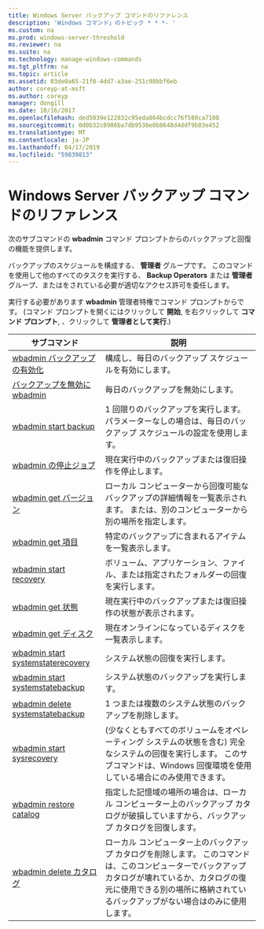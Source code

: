 ```yaml
---
title: Windows Server バックアップ コマンドのリファレンス
description: 'Windows コマンド」のトピック * * *- '
ms.custom: na
ms.prod: windows-server-threshold
ms.reviewer: na
ms.suite: na
ms.technology: manage-windows-commands
ms.tgt_pltfrm: na
ms.topic: article
ms.assetid: 03de0a65-21f0-4dd7-a3ae-251c98bbf6eb
author: coreyp-at-msft
ms.author: coreyp
manager: dongill
ms.date: 10/16/2017
ms.openlocfilehash: ded5039e122832c95eda864bcdcc76f580ca7108
ms.sourcegitcommit: 0d0b32c8986ba7db9536e0b8648d4ddf9b03e452
ms.translationtype: MT
ms.contentlocale: ja-JP
ms.lasthandoff: 04/17/2019
ms.locfileid: "59839813"
---
```

# <a name="windows-server-backup-command-reference"></a>Windows Server バックアップ コマンドのリファレンス



次のサブコマンドの **wbadmin** コマンド プロンプトからのバックアップと回復の機能を提供します。

バックアップのスケジュールを構成する、 **管理者** グループです。 このコマンドを使用して他のすべてのタスクを実行する、 **Backup Operators** または **管理者** グループ、またはをされている必要が適切なアクセス許可を委任します。

実行する必要があります **wbadmin** 管理者特権でコマンド プロンプトからです。 (コマンド プロンプトを開くにはクリックして **開始**, を右クリックして **コマンド プロンプト**, 、クリックして **管理者として実行**.)

|サブコマンド|説明|
|----------|-----------|
|[wbadmin バックアップの有効化](wbadmin-enable-backup.md)|構成し、毎日のバックアップ スケジュールを有効にします。|
|[バックアップを無効に wbadmin](wbadmin-disable-backup.md)|毎日のバックアップを無効にします。|
|[wbadmin start backup](wbadmin-start-backup.md)|1 回限りのバックアップを実行します。 パラメーターなしの場合は、毎日のバックアップ スケジュールの設定を使用します。|
|[wbadmin の停止ジョブ](wbadmin-stop-job.md)|現在実行中のバックアップまたは復旧操作を停止します。|
|[wbadmin get バージョン](wbadmin-get-versions.md)|ローカル コンピューターから回復可能なバックアップの詳細情報を一覧表示されます。 または、別のコンピューターから別の場所を指定します。|
|[wbadmin get 項目](wbadmin-get-items.md)|特定のバックアップに含まれるアイテムを一覧表示します。|
|[wbadmin start recovery](wbadmin-start-recovery.md)|ボリューム、アプリケーション、ファイル、または指定されたフォルダーの回復を実行します。|
|[wbadmin get 状態](wbadmin-get-status.md)|現在実行中のバックアップまたは復旧操作の状態が表示されます。|
|[wbadmin get ディスク](wbadmin-get-disks.md)|現在オンラインになっているディスクを一覧表示します。|
|[wbadmin start systemstaterecovery](wbadmin-start-systemstaterecovery.md)|システム状態の回復を実行します。|
|[wbadmin start systemstatebackup](wbadmin-start-systemstatebackup.md)|システム状態のバックアップを実行します。|
|[wbadmin delete systemstatebackup](wbadmin-delete-systemstatebackup.md)|1 つまたは複数のシステム状態のバックアップを削除します。|
|[wbadmin start sysrecovery](wbadmin-start-sysrecovery.md)|(少なくともすべてのボリュームをオペレーティング システムの状態を含む) 完全なシステムの回復を実行します。 このサブコマンドは、Windows 回復環境を使用している場合にのみ使用できます。|
|[wbadmin restore catalog](wbadmin-restore-catalog.md)|指定した記憶域の場所の場合は、ローカル コンピューター上のバックアップ カタログが破損していますから、バックアップ カタログを回復します。|
|[wbadmin delete カタログ](wbadmin-delete-catalog.md)|ローカル コンピューター上のバックアップ カタログを削除します。 このコマンドは、このコンピューターでバックアップ カタログが壊れているか、カタログの復元に使用できる別の場所に格納されているバックアップがない場合はのみに使用します。|